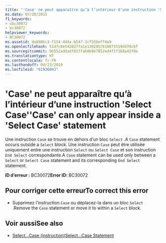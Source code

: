 ```yaml
---
title: "'Case' ne peut apparaître qu’à l’intérieur d’une instruction 'Select Case'"
ms.date: 07/20/2015
f1_keywords:
- vbc30072
- bc30072
helpviewer_keywords:
- BC30072
ms.assetid: da808bc3-f154-444a-b547-3cf55beff8a9
ms.openlocfilehash: 51dfc6e542827fa1e1302857610073519d478cbf
ms.sourcegitcommit: 9b552addadfb57fab0b9e7852ed4f1f1b8a42f8e
ms.translationtype: HT
ms.contentlocale: fr-FR
ms.lasthandoff: 04/23/2019
ms.locfileid: "61936043"
---
```

# <a name="case-can-only-appear-inside-a-select-case-statement"></a><span data-ttu-id="21550-102">'Case' ne peut apparaître qu’à l’intérieur d’une instruction 'Select Case'</span><span class="sxs-lookup"><span data-stu-id="21550-102">'Case' can only appear inside a 'Select Case' statement</span></span>
<span data-ttu-id="21550-103">Une instruction `Case` se trouve en dehors d’un bloc `Select` .</span><span class="sxs-lookup"><span data-stu-id="21550-103">A `Case` statement occurs outside a `Select` block.</span></span> <span data-ttu-id="21550-104">Une instruction `Case` peut être utilisée uniquement entre une instruction `Select` ou `Select Case` et son instruction `End Select` correspondante.</span><span class="sxs-lookup"><span data-stu-id="21550-104">A `Case` statement can be used only between a `Select` or `Select Case` statement and its corresponding `End Select` statement.</span></span>  
  
 <span data-ttu-id="21550-105">**ID d’erreur :** BC30072</span><span class="sxs-lookup"><span data-stu-id="21550-105">**Error ID:** BC30072</span></span>  
  
## <a name="to-correct-this-error"></a><span data-ttu-id="21550-106">Pour corriger cette erreur</span><span class="sxs-lookup"><span data-stu-id="21550-106">To correct this error</span></span>  
  
- <span data-ttu-id="21550-107">Supprimez l’instruction `Case` ou déplacez-la dans un bloc `Select` .</span><span class="sxs-lookup"><span data-stu-id="21550-107">Remove the `Case` statement or move it to within a `Select` block.</span></span>  
  
## <a name="see-also"></a><span data-ttu-id="21550-108">Voir aussi</span><span class="sxs-lookup"><span data-stu-id="21550-108">See also</span></span>

- [<span data-ttu-id="21550-109">Select...Case (instruction)</span><span class="sxs-lookup"><span data-stu-id="21550-109">Select...Case Statement</span></span>](../../visual-basic/language-reference/statements/select-case-statement.md)
